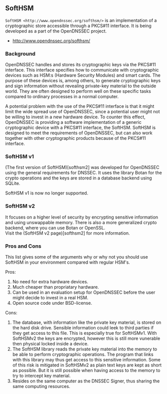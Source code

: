 ## SoftHSM

`SoftHSM <http://www.opendnssec.org/softhsm/>` is an implementation of a cryptographic store accessible through a PKCS#11 interface.
It is being developed as a part of the OpenDNSSEC project.

- <http://www.opendnssec.org/softhsm/>

### Background

OpenDNSSEC handles and stores its cryptographic keys via the PKCS#11 interface. This interface specifies how to communicate with cryptographic devices such as HSM:s (Hardware Security Modules) and smart cards. The purpose of these devices is, among others, to generate cryptographic keys and sign information without revealing private-key material to the outside world. They are often designed to perform well on these specific tasks compared to ordinary processes in a normal computer.

A potential problem with the use of the PKCS#11 interface is that it might limit the wide spread use of OpenDNSSEC, since a potential user might not be willing to invest in a new hardware device. To counter this effect, OpenDNSSEC is providing a software implementation of a generic cryptographic device with a PKCS#11 interface, the SoftHSM. SoftHSM is designed to meet the requirements of OpenDNSSEC, but can also work together with other cryptographic products because of the PKCS#11 interface.

### SoftHSM v1

(The first version of SoftHSM)[softhsm2] was developed for OpenDNSSEC using the general requirements for DNSSEC. It uses the library Botan for the crypto operations and the keys are stored in a database backend using SQLite.

SoftHSM v1 is now no longer supported.

### SoftHSM v2

It focuses on a higher level of security by encrypting sensitive information and using unswappable memory. There is also a more generalized crypto backend, where you can use Botan or OpenSSL.  
Visit the (SoftHSM v2 page)[softhsm2] for more information.

### Pros and Cons

This list gives some of the arguments why or why not you should use SoftHSM in your environment compared with regular HSM's.

Pros:

1. No need for extra hardware devices.
2. Much cheaper than propriatary hardware.
3. Can be used in an evaluation setup for OpenDNSSEC before the user might decide to invest in a real HSM.
4. Open source code under BSD-license.

Cons:

1. The database, with information like the private key material, is stored on the hard disk drive. Sensible information could leek to third parties if they get access to this file.  This is especially true for SoftHSMv1.  With SoftHSMv2 the keys are encrypted, however this is still more vunerable then physical locked inside a device.
2. The SoftHSM library reads the private key material into the memory to be able to perform cryptographic operations. The program that links with this library may thus get access to this sensitive information.  Some of this risk is mitigated in SoftHSMv2 as plain text keys are kept as short as possible.  But it is still possible when having access to the memory to try to intercept key material.
3. Resides on the same computer as the DNSSEC Signer, thus sharing the same computing resources.
